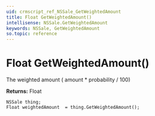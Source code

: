 ```yaml
---
uid: crmscript_ref_NSSale_GetWeightedAmount
title: Float GetWeightedAmount()
intellisense: NSSale.GetWeightedAmount
keywords: NSSale, GetWeightedAmount
so.topic: reference
---
```


# Float GetWeightedAmount()

The weighted amount ( amount *  probability / 100)

**Returns:** Float

```crmscript
NSSale thing;
Float weightedAmount  = thing.GetWeightedAmount();
```

